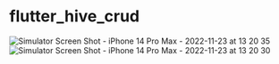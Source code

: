 # flutter_hive_crud

![Simulator Screen Shot - iPhone 14 Pro Max - 2022-11-23 at 13 20 35](https://user-images.githubusercontent.com/16983215/203516728-210da4c0-c1ce-4c37-811a-5d38ecce7022.png)
![Simulator Screen Shot - iPhone 14 Pro Max - 2022-11-23 at 13 20 30](https://user-images.githubusercontent.com/16983215/203516738-8aa5c968-89e9-4a06-86a0-167e1e3dd2ac.png)
